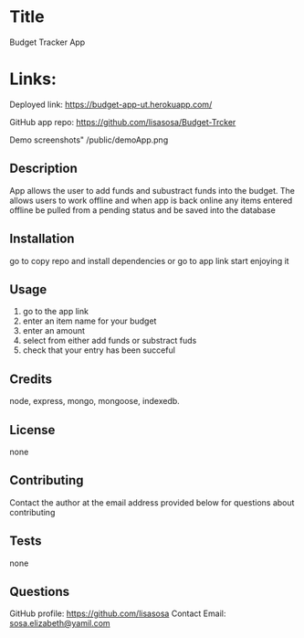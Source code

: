 # Title

Budget Tracker App

# Links:

Deployed link:
https://budget-app-ut.herokuapp.com/

GitHub app repo:
https://github.com/lisasosa/Budget-Trcker

Demo screenshots"
/public/demoApp.png

## Description

App allows the user to add funds and subustract funds into the budget. The allows users to work offline and when app is back online any items entered offline be pulled from a pending status and be saved into the database

## Installation

go to copy repo and install dependencies or go to app link start enjoying it

## Usage

1. go to the app link
2. enter an item name for your budget
3. enter an amount
4. select from either add funds or substract fuds
5. check that your entry has been succeful

## Credits

node, express, mongo, mongoose, indexedb.

## License

none

## Contributing

Contact the author at the email address provided below for questions about contributing

## Tests

none

## Questions

GitHub profile: https://github.com/lisasosa
Contact Email: sosa.elizabeth@yamil.com
